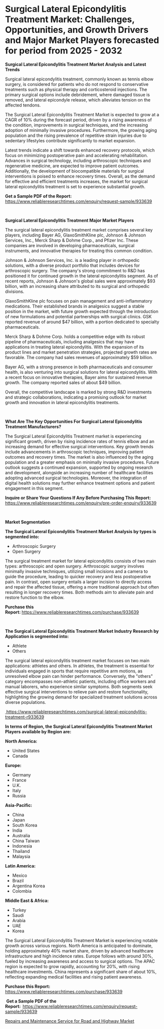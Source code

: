 <p><h1>Surgical Lateral Epicondylitis Treatment Market: Challenges, Opportunities, and Growth Drivers and Major Market Players forecasted for period from 2025 - 2032</h1></p><p><strong>Surgical Lateral Epicondylitis Treatment Market Analysis and Latest Trends</strong></p>
<p><p>Surgical lateral epicondylitis treatment, commonly known as tennis elbow surgery, is considered for patients who do not respond to conservative treatments such as physical therapy and corticosteroid injections. The primary surgical options include debridement, where damaged tissue is removed, and lateral epicondyle release, which alleviates tension on the affected tendons. </p><p>The Surgical Lateral Epicondylitis Treatment Market is expected to grow at a CAGR of 10% during the forecast period, driven by a rising awareness of the condition, improvements in surgical techniques, and the increasing adoption of minimally invasive procedures. Furthermore, the growing aging population and the rising prevalence of repetitive strain injuries due to sedentary lifestyles contribute significantly to market expansion. </p><p>Latest trends indicate a shift towards enhanced recovery protocols, which focus on minimizing postoperative pain and accelerating rehabilitation. Advances in surgical technology, including arthroscopic techniques and regenerative medicine, are expected to improve patient outcomes. Additionally, the development of biocompatible materials for surgical interventions is poised to enhance recovery times. Overall, as the demand for effective and efficient treatments increases, the market for surgical lateral epicondylitis treatment is set to experience substantial growth.</p></p>
<p><strong>Get a Sample PDF of the Report:&nbsp;</strong> <a href="https://www.reliableresearchtimes.com/enquiry/request-sample/933639?utm_campaign=1420&utm_medium=2&utm_source=Github&utm_content=ia&utm_term=07032025&utm_id=surgical-lateral-epicondylitis-treatment">https://www.reliableresearchtimes.com/enquiry/request-sample/933639</a></p>
<p>&nbsp;</p>
<p><strong>Surgical Lateral Epicondylitis Treatment Major Market Players</strong></p>
<p><p>The surgical lateral epicondylitis treatment market comprises several key players, including Bayer AG, GlaxoSmithKline plc, Johnson & Johnson Services, Inc., Merck Sharp & Dohme Corp., and Pfizer Inc. These companies are involved in developing pharmaceuticals, surgical instruments, and innovative therapies for treating this common condition.</p><p>Johnson & Johnson Services, Inc. is a leading player in orthopedic solutions, with a diverse product portfolio that includes devices for arthroscopic surgery. The company's strong commitment to R&D has positioned it for continued growth in the lateral epicondylitis segment. As of recent reports, Johnson & Johnson's global sales were approximately $93 billion, with an increasing share attributed to its surgical and orthopedic divisions.</p><p>GlaxoSmithKline plc focuses on pain management and anti-inflammatory medications. Their established brands in analgesics suggest a stable position in the market, with future growth expected through the introduction of new formulations and potential partnerships with surgical clinics. GSK reported revenue of around $47 billion, with a portion dedicated to specialty pharmaceuticals.</p><p>Merck Sharp & Dohme Corp. holds a competitive edge with its robust pipeline of pharmaceuticals, including analgesics that may have applications in treating lateral epicondylitis. With the expansion of its product lines and market penetration strategies, projected growth rates are favorable. The company had sales revenues of approximately $59 billion.</p><p>Bayer AG, with a strong presence in both pharmaceuticals and consumer health, is also venturing into surgical solutions for lateral epicondylitis. With a recent focus on innovative therapies, Bayer aims for sustained revenue growth. The company reported sales of about $49 billion.</p><p>Overall, the competitive landscape is marked by strong R&D investments and strategic collaborations, indicating a promising outlook for market growth and innovation in lateral epicondylitis treatments.</p></p>
<p>&nbsp;</p>
<p><strong>What Are The Key Opportunities For Surgical Lateral Epicondylitis Treatment Manufacturers?</strong></p>
<p><p>The Surgical Lateral Epicondylitis Treatment market is experiencing significant growth, driven by rising incidence rates of tennis elbow and an increasing demand for effective surgical interventions. Key growth trends include advancements in arthroscopic techniques, improving patient outcomes and recovery times. The market is also influenced by the aging population and a greater emphasis on minimally invasive procedures. Future outlook suggests a continued expansion, supported by ongoing research and development, alongside an increasing number of healthcare facilities adopting advanced surgical technologies. Moreover, the integration of digital health solutions may further enhance treatment options and patient engagement in this segment.</p></p>
<p><strong>Inquire or Share Your Questions If Any Before Purchasing This Report:</strong> <a href="https://www.reliableresearchtimes.com/enquiry/pre-order-enquiry/933639?utm_campaign=1420&utm_medium=2&utm_source=Github&utm_content=ia&utm_term=07032025&utm_id=surgical-lateral-epicondylitis-treatment">https://www.reliableresearchtimes.com/enquiry/pre-order-enquiry/933639</a></p>
<p>&nbsp;</p>
<p><strong>Market Segmentation</strong></p>
<p><strong>The Surgical Lateral Epicondylitis Treatment Market Analysis by types is segmented into:</strong></p>
<p><ul><li>Arthroscopic Surgery</li><li>Open Surgery</li></ul></p>
<p><p>The surgical treatment market for lateral epicondylitis consists of two main types: arthroscopic and open surgery. Arthroscopic surgery involves minimally invasive techniques, utilizing small incisions and a camera to guide the procedure, leading to quicker recovery and less postoperative pain. In contrast, open surgery entails a larger incision to directly access and repair the affected tissue, offering a more traditional approach but often resulting in longer recovery times. Both methods aim to alleviate pain and restore function to the elbow.</p></p>
<p><strong>Purchase this Report:&nbsp;</strong><a href="https://www.reliableresearchtimes.com/purchase/933639?utm_campaign=1420&utm_medium=2&utm_source=Github&utm_content=ia&utm_term=07032025&utm_id=surgical-lateral-epicondylitis-treatment">https://www.reliableresearchtimes.com/purchase/933639</a></p>
<p>&nbsp;</p>
<p><strong>The Surgical Lateral Epicondylitis Treatment Market Industry Research by Application is segmented into:</strong></p>
<p><ul><li>Athlete</li><li>Others</li></ul></p>
<p><p>The surgical lateral epicondylitis treatment market focuses on two main applications: athletes and others. In athletes, the treatment is essential for individuals engaged in sports that require repetitive arm motions, as unresolved elbow pain can hinder performance. Conversely, the "others" category encompasses non-athletic patients, including office workers and manual laborers, who experience similar symptoms. Both segments seek effective surgical interventions to relieve pain and restore functionality, highlighting the growing demand for specialized treatment solutions across diverse populations.</p></p>
<p><a href="https://www.reliableresearchtimes.com/surgical-lateral-epicondylitis-treatment-r933639?utm_campaign=1420&utm_medium=2&utm_source=Github&utm_content=ia&utm_term=07032025&utm_id=surgical-lateral-epicondylitis-treatment">&nbsp;https://www.reliableresearchtimes.com/surgical-lateral-epicondylitis-treatment-r933639</a></p>
<p><strong>In terms of Region, the Surgical Lateral Epicondylitis Treatment Market Players available by Region are:</strong></p>
<p>
    <p> <strong> North America: </strong>
        <ul>
            <li>United States</li>
            <li>Canada</li>
        </ul>
        </p> 
    <p> <strong> Europe: </strong>
        <ul>
            <li>Germany</li>
            <li>France</li>
            <li>U.K.</li>
            <li>Italy</li>
            <li>Russia</li>
        </ul>
        </p> 
    <p> <strong> Asia-Pacific: </strong>
        <ul>
            <li>China</li>
            <li>Japan</li>
            <li>South Korea</li>
            <li>India</li>
            <li>Australia</li>
            <li>China Taiwan</li>
            <li>Indonesia</li>
            <li>Thailand</li>
            <li>Malaysia</li>
        </ul>
        </p> 
    <p> <strong> Latin America: </strong>
        <ul>
            <li>Mexico</li>
            <li>Brazil</li>
            <li>Argentina Korea</li>
            <li>Colombia</li>
        </ul>
        </p> 
    <p> <strong> Middle East & Africa: </strong>
        <ul>
            <li>Turkey</li>
            <li>Saudi</li>
            <li>Arabia</li>
            <li>UAE</li>
            <li>Korea</li>
        </ul>
    </p>
    </p>
<p><p>The Surgical Lateral Epicondylitis Treatment Market is experiencing notable growth across various regions. North America is anticipated to dominate, holding approximately 40% market share, driven by advanced healthcare infrastructure and high incidence rates. Europe follows with around 30%, fueled by increasing awareness and access to surgical options. The APAC region is expected to grow rapidly, accounting for 20%, with rising healthcare investments. China represents a significant share of about 10%, reflecting expanding medical facilities and rising patient awareness.</p></p>
<p><strong>Purchase this Report: </strong><a href="https://www.reliableresearchtimes.com/purchase/933639?utm_campaign=1420&utm_medium=2&utm_source=Github&utm_content=ia&utm_term=07032025&utm_id=surgical-lateral-epicondylitis-treatment">https://www.reliableresearchtimes.com/purchase/933639</a></p>
<p>&nbsp;<strong>Get a Sample PDF of the Report:&nbsp;&nbsp;</strong><a href="https://www.reliableresearchtimes.com/enquiry/request-sample/933639?utm_campaign=1420&utm_medium=2&utm_source=Github&utm_content=ia&utm_term=07032025&utm_id=surgical-lateral-epicondylitis-treatment">https://www.reliableresearchtimes.com/enquiry/request-sample/933639</a></p>
<p><strong></strong></p>
<p><p><a href="https://github.com/castoriffic/Market-Research-Report-List-6/blob/main/repairs-and-maintenance-service-for-road-and-highway-market.md?utm_campaign=1420&utm_medium=2&utm_source=Github&utm_content=ia&utm_term=07032025&utm_id=surgical-lateral-epicondylitis-treatment">Repairs and Maintenance Service for Road and Highway Market</a></p></p>